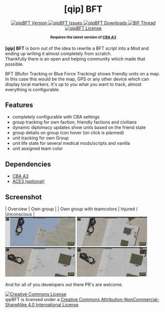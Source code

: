 <h1 align="center">[qip] BFT</h1>

<p align="center">
    <a href="https://github.com/quies-in-proelium/qipBFT/releases/latest">
        <img src="https://img.shields.io/badge/Version-1.0.2-blue.svg?style=flat-square" alt="qipBFT Version">
    </a>
    <a href="https://github.com/quies-in-proelium/qipBFT/issues">
        <img src="https://img.shields.io/github/issues-raw/quies-in-proelium/qipBFT.svg?style=flat-square&label=Issues" alt="qipBFT Issues">
    </a>
    <a href="https://github.com/quies-in-proelium/qipBFT/releases">
        <img src="https://img.shields.io/github/downloads/quies-in-proelium/qipBFT/total.svg?style=flat-square&label=Downloads" alt="qipBFT Downloads">
    </a>
    <a href="https://forums.bohemia.net/forums/topic/225047-qip-bft/">
        <img src="https://img.shields.io/badge/BIF-Thread-lightgrey.svg?style=flat-square" alt="BIF Thread">
    </a>
    <a href="https://github.com/quies-in-proelium/qipBFT/blob/master/LICENSE">
        <img src="https://img.shields.io/badge/License-CC%20BY--NC--SA-orange?style=flat-square" alt="qipBFT License">
    </a>
</p>

<p align="center">
    <sup><strong>Requires the latest version of <a href="https://github.com/CBATeam/CBA_A3/releases">CBA A3</a></strong></sup>
</p>

**[qip] BFT** is born out of the idea to rewrite a BFT script into a Mod and ending up writing it almost completely from scratch.<br>
Thankfully there is an open and helping community which made that possible.

BFT (Blufor Tracking or Blue Force Tracking) shows friendly units on a map. In this case this would be the map, GPS or any
other device which can display local markers. It's up to you what you want to track, almost everything is configurable.

## Features

- completely configurable with CBA settings
- group tracking for own faction, friendly factions and civilians
- dynamic diplomacy updates show units based on the friend state
- group details on group icon hover (on click is planned)
- unit tracking for own Group
- unit life state for several medical mods/scripts and vanilla
- unit assigned team color

## Dependencies
- <a href="https://github.com/CBATeam/CBA_A3/releases">CBA A3</a>
- <a href="https://github.com/acemod/ACE3/releases">ACE3 (optional)﻿﻿</a>

## Screenshot
| Overview | Own group |
| Own group with teamcolors | Injured / Unconscious | <br>
<img src="docs/assets/images/overview.jpg" width="45%"></img> <img src="docs/assets/images/own_group.jpg" width="45%"></img>
<img src="docs/assets/images/own_group_with_teamcolors.jpg" width="45%"></img> <img src="docs/assets/images/injured_unconscious.jpg" width="45%"></img>

And for all of you developers out there PR's are welcome.

<a rel="license" href="http://creativecommons.org/licenses/by-nc-sa/4.0/"><img alt="Creative Commons License" style="border-width:0" src="https://i.creativecommons.org/l/by-nc-sa/4.0/80x15.png" /></a><br />qipBFT is licensed under a <a rel="license" href="http://creativecommons.org/licenses/by-nc-sa/4.0/">Creative Commons Attribution-NonCommercial-ShareAlike 4.0 International License</a>.
